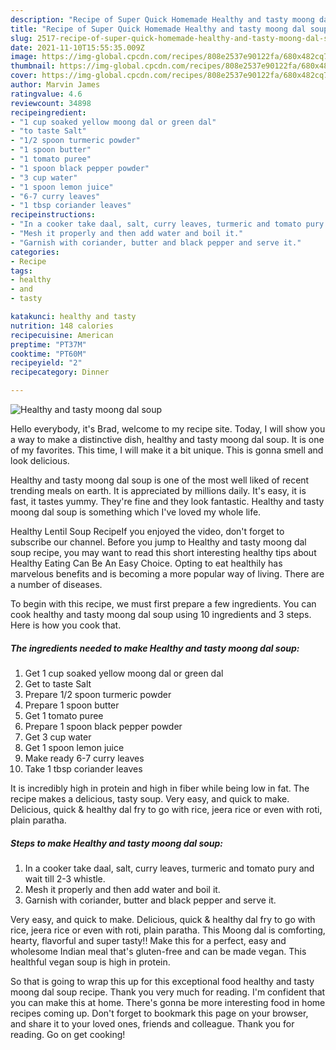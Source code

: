 ```yaml
---
description: "Recipe of Super Quick Homemade Healthy and tasty moong dal soup"
title: "Recipe of Super Quick Homemade Healthy and tasty moong dal soup"
slug: 2517-recipe-of-super-quick-homemade-healthy-and-tasty-moong-dal-soup
date: 2021-11-10T15:55:35.009Z
image: https://img-global.cpcdn.com/recipes/808e2537e90122fa/680x482cq70/healthy-and-tasty-moong-dal-soup-recipe-main-photo.jpg
thumbnail: https://img-global.cpcdn.com/recipes/808e2537e90122fa/680x482cq70/healthy-and-tasty-moong-dal-soup-recipe-main-photo.jpg
cover: https://img-global.cpcdn.com/recipes/808e2537e90122fa/680x482cq70/healthy-and-tasty-moong-dal-soup-recipe-main-photo.jpg
author: Marvin James
ratingvalue: 4.6
reviewcount: 34898
recipeingredient:
- "1 cup soaked yellow moong dal or green dal"
- "to taste Salt"
- "1/2 spoon turmeric powder"
- "1 spoon butter"
- "1 tomato puree"
- "1 spoon black pepper powder"
- "3 cup water"
- "1 spoon lemon juice"
- "6-7 curry leaves"
- "1 tbsp coriander leaves"
recipeinstructions:
- "In a cooker take daal, salt, curry leaves, turmeric and tomato pury and wait till 2-3 whistle."
- "Mesh it properly and then add water and boil it."
- "Garnish with coriander, butter and black pepper and serve it."
categories:
- Recipe
tags:
- healthy
- and
- tasty

katakunci: healthy and tasty 
nutrition: 148 calories
recipecuisine: American
preptime: "PT37M"
cooktime: "PT60M"
recipeyield: "2"
recipecategory: Dinner

---
```



![Healthy and tasty moong dal soup](https://img-global.cpcdn.com/recipes/808e2537e90122fa/680x482cq70/healthy-and-tasty-moong-dal-soup-recipe-main-photo.jpg)

Hello everybody, it's Brad, welcome to my recipe site. Today, I will show you a way to make a distinctive dish, healthy and tasty moong dal soup. It is one of my favorites. This time, I will make it a bit unique. This is gonna smell and look delicious.

Healthy and tasty moong dal soup is one of the most well liked of recent trending meals on earth. It is appreciated by millions daily. It's easy, it is fast, it tastes yummy. They're fine and they look fantastic. Healthy and tasty moong dal soup is something which I've loved my whole life.

Healthy Lentil Soup RecipeIf you enjoyed the video, don&#39;t forget to subscribe our channel. Before you jump to Healthy and tasty moong dal soup recipe, you may want to read this short interesting healthy tips about Healthy Eating Can Be An Easy Choice. Opting to eat healthily has marvelous benefits and is becoming a more popular way of living. There are a number of diseases.


To begin with this recipe, we must first prepare a few ingredients. You can cook healthy and tasty moong dal soup using 10 ingredients and 3 steps. Here is how you cook that.

<!--inarticleads1-->

##### The ingredients needed to make Healthy and tasty moong dal soup:

1. Get 1 cup soaked yellow moong dal or green dal
1. Get to taste Salt
1. Prepare 1/2 spoon turmeric powder
1. Prepare 1 spoon butter
1. Get 1 tomato puree
1. Prepare 1 spoon black pepper powder
1. Get 3 cup water
1. Get 1 spoon lemon juice
1. Make ready 6-7 curry leaves
1. Take 1 tbsp coriander leaves


It is incredibly high in protein and high in fiber while being low in fat. The recipe makes a delicious, tasty soup. Very easy, and quick to make. Delicious, quick &amp; healthy dal fry to go with rice, jeera rice or even with roti, plain paratha. 

<!--inarticleads2-->

##### Steps to make Healthy and tasty moong dal soup:

1. In a cooker take daal, salt, curry leaves, turmeric and tomato pury and wait till 2-3 whistle.
1. Mesh it properly and then add water and boil it.
1. Garnish with coriander, butter and black pepper and serve it.


Very easy, and quick to make. Delicious, quick &amp; healthy dal fry to go with rice, jeera rice or even with roti, plain paratha. This Moong dal is comforting, hearty, flavorful and super tasty!! Make this for a perfect, easy and wholesome Indian meal that&#39;s gluten-free and can be made vegan. This healthful vegan soup is high in protein. 

So that is going to wrap this up for this exceptional food healthy and tasty moong dal soup recipe. Thank you very much for reading. I'm confident that you can make this at home. There's gonna be more interesting food in home recipes coming up. Don't forget to bookmark this page on your browser, and share it to your loved ones, friends and colleague. Thank you for reading. Go on get cooking!
